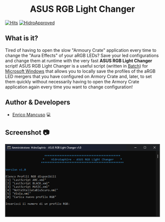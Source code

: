 <div align="center">
  <h1>ASUS RGB Light Changer</h1>
</div>

[![Hits](https://hits.seeyoufarm.com/api/count/incr/badge.svg?url=https%3A%2F%2Fgithub.com%2FHidroSaphire%2FASUS-RGB-Light-Changer&count_bg=%2379C83D&title_bg=%23555555&icon=github.svg&icon_color=%23E7E7E7&title=hits&edge_flat=false)](https://hits.seeyoufarm.com)
[![HidroApproved](https://img.shields.io/badge/HidroSaphire-approved-blue)](https://github.com/HidroSaphire)

## What is it?
Tired of having to open the slow "Armoury Crate" application every time to change the "Aura Effects" of your aRGB LEDs?
Save your led configurations and change them at runtime with the very fast **ASUS RGB Light Changer** script!
ASUS RGB Light Changer is a useful script (written in [Batch]) for [Microsoft Windows] that allows you to locally save the profiles 
of the aRGB LED mergers that you have configured on Armory Crate and, later, to set them quickly without necessarily having to open 
the Armory Crate application again every time you want to change configuration!

## Author & Developers
 - [Enrico Mancuso] :computer:

## Screenshot :camera:
<div align="center">
	<img src="media/screenshot.png">
	<br>
</div>

[Enrico Mancuso]: https://github.com/HidroSaphire
[Batch]: https://en.wikipedia.org/wiki/Batch_file
[Microsoft Windows]: https://en.wikipedia.org/wiki/Windows_11
